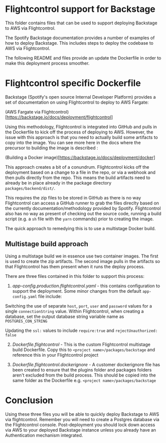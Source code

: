 # Flightcontrol support for Backstage

This folder contains files that can be used to support deploying Backstage to AWS via Flightcontrol.

The Spotify Backstage documentation provides a number of examples of how to deploy Backstage. This includes
steps to deploy the codebase to AWS via Flightcontrol.

The following README and files provide an update the Dockerfile in order to make this deployment process smoother.



# Flightcontrol specific Dockerfile 

Backstage (Spotify's open source Internal Developer Platform) provides a set of documentation on using Flightcontrol to deploy to AWS Fargate:

(AWS Fargate via Flightcontrol)[https://backstage.io/docs/deployment/flightcontrol]

Using this methodology, Flightcontrol is integrated into GitHub and pulls in the Dockerfile to kick off the process of deploying to AWS. However, the issue with this approach is that you need to actually build some artifacts to copy into the image. You can see more here in the docs where the precursor to building the image is described :

(Building a Docker image)[https://backstage.io/docs/deployment/docker]

This approach creates a bit of a conundrum. Flightcontrol kicks off the deployment based on a change to a file in the repo, or via a webhook and then pulls directly from the repo. This means the build artifacts need to already be in place already in the package directory `packages/backend/dist/`.

This requires the zip files to be stored in GitHub as there is no way Flightcontrol can access a GitHub runner to grab the files direclty based on the currently documentation/methodology provided by Spotify. Flightcontrol also has no way as present of checking out the source code, running a build script (e.g. a `sh` file with the `yarn` commands) prior to creating the image.

The quick approach to remedying this is to use a multistage Docker build.

## Multistage build approach

Using a multistage build we in essence use two container images. The first is used to create the zip artifacts. The second image pulls in the artifacts so that Flightcontrol has them present when it runs the deploy process.

There are three files contained in this folder to support this process:

1. *app-config.production.flightcontrol.yaml* - this contains configuration to support the deployment. Some minor changes from the default `app-config.yaml` file include:

Switching the use of separate `host`, `port`, `user` and `password` values for a single `connectionString` value. Within Flightcontrol, when creating a database, set the output database string variable name as `POSTGRES_CON_STRING` 

Updating the `ssl:` values to include `require:true` and `rejectUnauthorized: false`


2. *Dockerfile.flightcontrol* - This is the custom Flightcontrol multistage build Dockerfile. Copy this to `<project name>/packages/backstage` and reference this in your Flightcontrol project 

3. *Dockerfile.flightcontrol.dockerignore* - A customer dockerignore file has been created to ensure that the plugins folder and packages folders aren't excluded from the build process. This should be copied into the same folder as the Dockerfile e.g. `<project name>/packages/backstage`


# Conclusion

Using these three files you will be able to quickly deploy Backstage to AWS via flightcontrol. Remember you will need to create a Postgres database via the Flightcontrol console. Post-deployment you should lock down access via AWS to your deployed Backstage instance unless you already have an Authentication mechanism integrated. 









